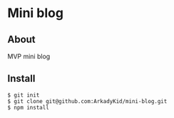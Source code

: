 # Mini blog

## About

MVP mini blog

## Install

````
$ git init
$ git clone git@github.com:ArkadyKid/mini-blog.git
$ npm install
````
